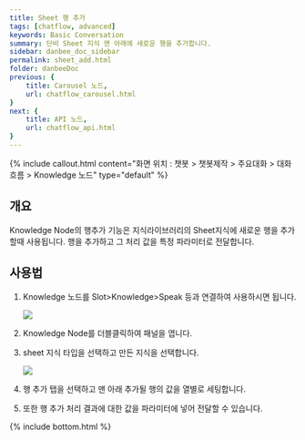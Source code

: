 ```yaml
---
title: Sheet 행 추가
tags: [chatflow, advanced]
keywords: Basic Conversation
summary: 단비 Sheet 지식 맨 아래에 새로운 행을 추가합니다.
sidebar: danbee_doc_sidebar
permalink: sheet_add.html
folder: danbeeDoc
previous: {
    title: Carousel 노드,
    url: chatflow_carousel.html
}
next: {
    title: API 노드,
    url: chatflow_api.html
}
---
```


{% include callout.html content="화면 위치 : 챗봇 > 챗봇제작 > 주요대화 > 대화흐름 > Knowledge 노드" type="default" %}

## 개요

Knowledge Node의 행추가 기능은 지식라이브러리의 Sheet지식에 새로운 행을 추가할때 사용됩니다. 행을 추가하고 그 처리 값을 특정 파라미터로 전달합니다.

## 사용법
<ol>
    <li>
        <p>Knowledge 노드를 Slot>Knowledge>Speak 등과 연결하여 사용하시면 됩니다.</p>
        <img src="../../images/chatflow/Chatflow_knowledge_uselist1.png" />
    </li>
    <li>
        <p>Knowledge Node를 더블클릭하여 패널을 엽니다.</p>
    </li>
    <li>
        <p>sheet 지식 타입을 선택하고 만든 지식을 선택합니다.</p>
        <img src="../../images/chatflow/Chatflow_knowledge_uselist3.png" />
    </li>
    <li>
        <p>행 추가 탭을 선택하고 맨 아래 추가될 행의 값을 열별로 세팅합니다.</p>        
    </li>
    <li>
        <p>또한 행 추가 처리 결과에 대한 값을 파라미터에 넣어 전달할 수 있습니다.</p>        
    </li>
</ol>


{% include bottom.html %}
